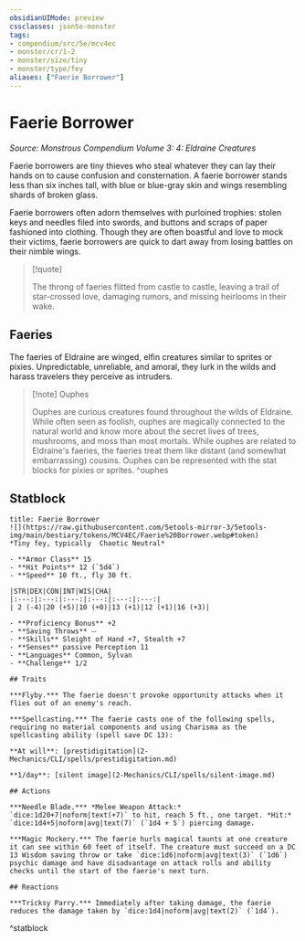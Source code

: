 ```yaml
---
obsidianUIMode: preview
cssclasses: json5e-monster
tags:
- compendium/src/5e/mcv4ec
- monster/cr/1-2
- monster/size/tiny
- monster/type/fey
aliases: ["Faerie Borrower"]
---
```

# Faerie Borrower
*Source: Monstrous Compendium Volume 3: 4: Eldraine Creatures*  

Faerie borrowers are tiny thieves who steal whatever they can lay their hands on to cause confusion and consternation. A faerie borrower stands less than six inches tall, with blue or blue-gray skin and wings resembling shards of broken glass.

Faerie borrowers often adorn themselves with purloined trophies: stolen keys and needles filed into swords, and buttons and scraps of paper fashioned into clothing. Though they are often boastful and love to mock their victims, faerie borrowers are quick to dart away from losing battles on their nimble wings.

> [!quote]  
> 
> The throng of faeries flitted from castle to castle, leaving a trail of star-crossed love, damaging rumors, and missing heirlooms in their wake.

## Faeries

The faeries of Eldraine are winged, elfin creatures similar to sprites or pixies. Unpredictable, unreliable, and amoral, they lurk in the wilds and harass travelers they perceive as intruders.

> [!note] Ouphes
> 
> Ouphes are curious creatures found throughout the wilds of Eldraine. While often seen as foolish, ouphes are magically connected to the natural world and know more about the secret lives of trees, mushrooms, and moss than most mortals. While ouphes are related to Eldraine's faeries, the faeries treat them like distant (and somewhat embarrassing) cousins. Ouphes can be represented with the stat blocks for pixies or sprites.
^ouphes

## Statblock

```ad-statblock
title: Faerie Borrower
![](https://raw.githubusercontent.com/5etools-mirror-3/5etools-img/main/bestiary/tokens/MCV4EC/Faerie%20Borrower.webp#token)
*Tiny fey, typically  Chaotic Neutral*

- **Armor Class** 15
- **Hit Points** 12 (`5d4`)
- **Speed** 10 ft., fly 30 ft.

|STR|DEX|CON|INT|WIS|CHA|
|:---:|:---:|:---:|:---:|:---:|:---:|
| 2 (-4)|20 (+5)|10 (+0)|13 (+1)|12 (+1)|16 (+3)|

- **Proficiency Bonus** +2
- **Saving Throws** ⏤
- **Skills** Sleight of Hand +7, Stealth +7
- **Senses** passive Perception 11
- **Languages** Common, Sylvan
- **Challenge** 1/2

## Traits

***Flyby.*** The faerie doesn't provoke opportunity attacks when it flies out of an enemy's reach.

***Spellcasting.*** The faerie casts one of the following spells, requiring no material components and using Charisma as the spellcasting ability (spell save DC 13):

**At will**: [prestidigitation](2-Mechanics/CLI/spells/prestidigitation.md)

**1/day**: [silent image](2-Mechanics/CLI/spells/silent-image.md)

## Actions

***Needle Blade.*** *Melee Weapon Attack:* `dice:1d20+7|noform|text(+7)` to hit, reach 5 ft., one target. *Hit:* `dice:1d4+5|noform|avg|text(7)` (`1d4 + 5`) piercing damage.

***Magic Mockery.*** The faerie hurls magical taunts at one creature it can see within 60 feet of itself. The creature must succeed on a DC 13 Wisdom saving throw or take `dice:1d6|noform|avg|text(3)` (`1d6`) psychic damage and have disadvantage on attack rolls and ability checks until the start of the faerie's next turn.

## Reactions

***Tricksy Parry.*** Immediately after taking damage, the faerie reduces the damage taken by `dice:1d4|noform|avg|text(2)` (`1d4`).
```
^statblock